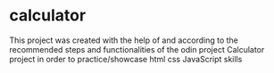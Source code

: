 # calculator
This project was created with the help of and according to the recommended steps and functionalities of the odin project Calculator project in order to practice/showcase html css JavaScript skills 